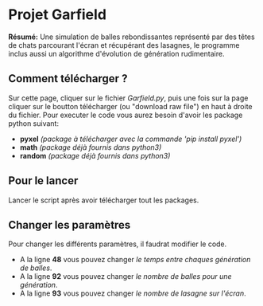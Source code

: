 # Projet Garfield
__Résumé:__ Une simulation de balles rebondissantes représenté par des têtes de chats parcourant l'écran et récupérant des lasagnes, le programme inclus aussi un algorithme d'évolution de génération rudimentaire.

## Comment télécharger ?
Sur cette page, cliquer sur le fichier *Garfield.py*, puis une fois sur la page cliquer sur le boutton télécharger (ou "download raw file") en haut à droite du fichier.
Pour executer le code vous aurez besoin d'avoir les package python suivant:
  * __pyxel__  *(package à télécharger avec la commande 'pip install pyxel')*
  * __math__   *(package déjà fournis dans python3)*
  * __random__ *(package déjà fournis dans python3)*
  
## Pour le lancer

Lancer le script après avoir télécharger tout les packages.

## Changer les paramètres

Pour changer les différents paramètres, il faudrat modifier le code.
* A la ligne __48__ vous pouvez changer *le temps entre chaques génération de balles*.
* A la ligne __92__ vous pouvez changer *le nombre de balles pour une génération*.
* A la ligne __93__ vous pouvez changer *le nombre de lasagne sur l'écran*.

